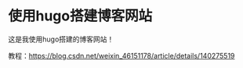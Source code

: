 # 使用hugo搭建博客网站

这是我使用hugo搭建的博客网站！

教程：https://blog.csdn.net/weixin_46151178/article/details/140275519

